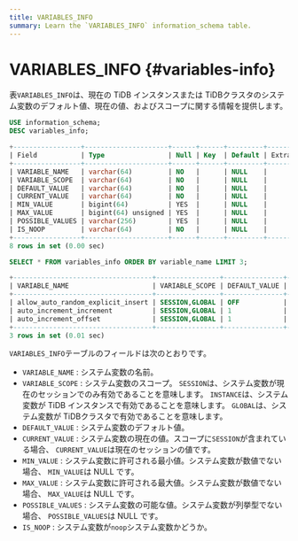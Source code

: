 ```yaml
---
title: VARIABLES_INFO
summary: Learn the `VARIABLES_INFO` information_schema table.
---
```


# VARIABLES_INFO {#variables-info}

表`VARIABLES_INFO`は、現在の TiDB インスタンスまたは TiDBクラスタのシステム変数のデフォルト値、現在の値、およびスコープに関する情報を提供します。

```sql
USE information_schema;
DESC variables_info;
```

```sql
+-----------------+---------------------+------+------+---------+-------+
| Field           | Type                | Null | Key  | Default | Extra |
+-----------------+---------------------+------+------+---------+-------+
| VARIABLE_NAME   | varchar(64)         | NO   |      | NULL    |       |
| VARIABLE_SCOPE  | varchar(64)         | NO   |      | NULL    |       |
| DEFAULT_VALUE   | varchar(64)         | NO   |      | NULL    |       |
| CURRENT_VALUE   | varchar(64)         | NO   |      | NULL    |       |
| MIN_VALUE       | bigint(64)          | YES  |      | NULL    |       |
| MAX_VALUE       | bigint(64) unsigned | YES  |      | NULL    |       |
| POSSIBLE_VALUES | varchar(256)        | YES  |      | NULL    |       |
| IS_NOOP         | varchar(64)         | NO   |      | NULL    |       |
+-----------------+---------------------+------+------+---------+-------+
8 rows in set (0.00 sec)
```

```sql
SELECT * FROM variables_info ORDER BY variable_name LIMIT 3;
```

```sql
+-----------------------------------+----------------+---------------+---------------+-----------+-----------+-----------------+---------+
| VARIABLE_NAME                     | VARIABLE_SCOPE | DEFAULT_VALUE | CURRENT_VALUE | MIN_VALUE | MAX_VALUE | POSSIBLE_VALUES | IS_NOOP |
+-----------------------------------+----------------+---------------+---------------+-----------+-----------+-----------------+---------+
| allow_auto_random_explicit_insert | SESSION,GLOBAL | OFF           | OFF           |      NULL |      NULL | NULL            | NO      |
| auto_increment_increment          | SESSION,GLOBAL | 1             | 1             |         1 |     65535 | NULL            | NO      |
| auto_increment_offset             | SESSION,GLOBAL | 1             | 1             |         1 |     65535 | NULL            | NO      |
+-----------------------------------+----------------+---------------+---------------+-----------+-----------+-----------------+---------+
3 rows in set (0.01 sec)
```

`VARIABLES_INFO`テーブルのフィールドは次のとおりです。

-   `VARIABLE_NAME` : システム変数の名前。
-   `VARIABLE_SCOPE` : システム変数のスコープ。 `SESSION`は、システム変数が現在のセッションでのみ有効であることを意味します。 `INSTANCE`は、システム変数が TiDB インスタンスで有効であることを意味します。 `GLOBAL`は、システム変数が TiDBクラスタで有効であることを意味します。
-   `DEFAULT_VALUE` : システム変数のデフォルト値。
-   `CURRENT_VALUE` : システム変数の現在の値。スコープに`SESSION`が含まれている場合、 `CURRENT_VALUE`は現在のセッションの値です。
-   `MIN_VALUE` : システム変数に許可される最小値。システム変数が数値でない場合、 `MIN_VALUE`は NULL です。
-   `MAX_VALUE` : システム変数に許可される最大値。システム変数が数値でない場合、 `MAX_VALUE`は NULL です。
-   `POSSIBLE_VALUES` : システム変数の可能な値。システム変数が列挙型でない場合、 `POSSIBLE_VALUES`は NULL です。
-   `IS_NOOP` : システム変数が`noop`システム変数かどうか。
